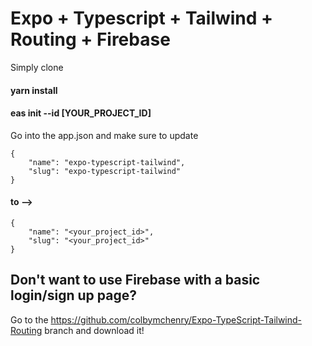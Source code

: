 # Expo + Typescript + Tailwind + Routing + Firebase

Simply clone

#### yarn install

#### eas init --id [YOUR_PROJECT_ID]

Go into the app.json and make sure to update

```
{
    "name": "expo-typescript-tailwind",
    "slug": "expo-typescript-tailwind"
}
```
#### to -->
```
{
    "name": "<your_project_id>",
    "slug": "<your_project_id>"
}
```
## Don't want to use Firebase with a basic login/sign up page?
Go to the https://github.com/colbymchenry/Expo-TypeScript-Tailwind-Routing branch and download it!
